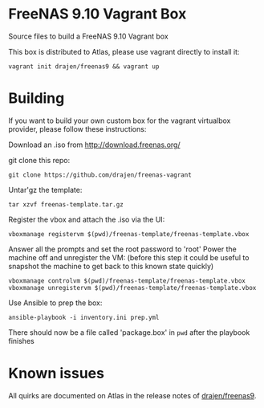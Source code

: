# FreeNAS 9.10 Vagrant Box
Source files to build a FreeNAS 9.10 Vagrant box

This box is distributed to Atlas, please use vagrant directly to install it:

    vagrant init drajen/freenas9 && vagrant up

# Building
If you want to build your own custom box for the vagrant virtualbox provider, please follow these instructions:

Download an .iso from http://download.freenas.org/

git clone this repo:

    git clone https://github.com/drajen/freenas-vagrant

Untar'gz the template:

    tar xzvf freenas-template.tar.gz

Register the vbox and attach the .iso via the UI:

    vboxmanage registervm $(pwd)/freenas-template/freenas-template.vbox

Answer all the prompts and set the root password to 'root'
Power the machine off and unregister the VM: (before this step it could be useful to snapshot the machine to get back to this known state quickly)

    vboxmanage controlvm $(pwd)/freenas-template/freenas-template.vbox
    vboxmanage unregistervm $(pwd)/freenas-template/freenas-template.vbox

Use Ansible to prep the box:

    ansible-playbook -i inventory.ini prep.yml

There should now be a file called 'package.box' in `pwd` after the playbook finishes

# Known issues
All quirks are documented on Atlas in the release notes of [drajen/freenas9](https://atlas.hashicorp.com/drajen/boxes/freenas9).
